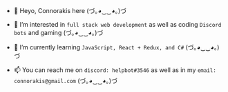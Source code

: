 - 🎋 Heyo, Connorakis here (づ｡◕‿‿◕｡)づ 

- 👀 I’m interested in `full stack web development` as well as coding `Discord bots` and gaming (づ｡◕‿‿◕｡)づ 

- 🌱 I’m currently learning `JavaScript, React + Redux, and C#` (づ｡◕‿‿◕｡)づ 

- 📫 You can reach me on `discord: helpbot#3546` as well as in my `email: connorakis@gmail.com` (づ｡◕‿‿◕｡)づ 

<!---
Connorakis/Connorakis is a ✨ special ✨ repository because its `README.md` (this file) appears on your GitHub profile.
You can click the Preview link to take a look at your changes.
--->
